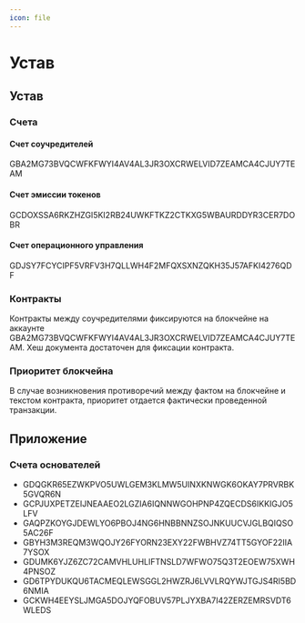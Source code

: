 ```yaml
---
icon: file
---
```


# Устав

## Устав

### Счета

#### Счет соучредителей

GBA2MG73BVQCWFKFWYI4AV4AL3JR3OXCRWELVID7ZEAMCA4CJUY7TEAM

#### Счет эмиссии токенов

GCDOXSSA6RKZHZGI5KI2RB24UWKFTKZ2CTKXG5WBAURDDYR3CER7DOBR

#### Счет операционного управления

GDJSY7FCYCIPF5VRFV3H7QLLWH4F2MFQXSXNZQKH35J57AFKI4276QDF

### Контракты

Контракты между соучредителями фиксируются на блокчейне на аккаунте GBA2MG73BVQCWFKFWYI4AV4AL3JR3OXCRWELVID7ZEAMCA4CJUY7TEAM. Хеш документа достаточен для фиксации контракта.

### Приоритет блокчейна

В случае возникновения противоречий между фактом на блокчейне и текстом контракта, приоритет отдается фактически проведенной транзакции.

## Приложение

### Счета основателей

* GDQGKR65EZWKPVO5UWLGEM3KLMW5UINXKNWGK6OKAY7PRVRBK5GVQR6N
* GCPJUXPETZEIJNEAAEO2LGZIA6IQNNWGOHPNP4ZQECDS6IKKIGJO5LFV
* GAQPZKOYGJDEWLYO6PBOJ4NG6HNBBNNZSOJNKUUCVJGLBQIQSO5AC26F
* GBYH3M3REQM3WQOJY26FYORN23EXY22FWBHVZ74TT5GYOF22IIA7YSOX
* GDUMK6YJZ6ZC72CAMVHLUHLIFTNSLD7WFWO75Q3T2EOEW75XWH4PNSOZ
* GD6TPYDUKQU6TACMEQLEWSGGL2HWZRJ6LVVLRQYWJTGJS4RI5BD6NMIA
* GCKWH4EEYSLJMGA5DOJYQFOBUV57PLJYXBA7I42ZERZEMRSVDT6WLEDS
